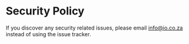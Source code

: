 # Security Policy

If you discover any security related issues, please email info@io.co.za instead of using the issue tracker.
